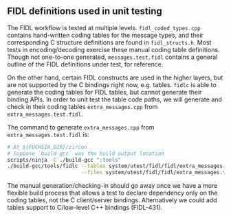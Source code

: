 ## FIDL definitions used in unit testing

The FIDL workflow is tested at multiple levels. `fidl_coded_types.cpp` contains hand-written
coding tables for the message types, and their corresponding C structure definitions are found in
`fidl_structs.h`. Most tests in encoding/decoding exercise these manual coding table definitions.
Though not one-to-one generated, `messages.test.fidl` contains a general outline of the FIDL
definitions under test, for reference.

On the other hand, certain FIDL constructs are used in the higher layers, but are not supported
by the C bindings right now, e.g. tables. `fidlc` is able to generate the coding tables for FIDL
tables, but cannot generate their binding APIs. In order to unit test the table code paths, we will
generate and check in their coding tables `extra_messages.cpp` from `extra_messages.test.fidl`.

The command to generate `extra_messages.cpp` from `extra_messages.test.fidl` is:

```bash
# At ${FUCHSIA_DIR}/zircon
# Suppose `build-gcc` was the build output location
scripts/ninja -C ./build-gcc ":tools"
./build-gcc/tools/fidlc --tables system/utest/fidl/fidl/extra_messages.cpp \
                        --files system/utest/fidl/fidl/extra_messages.test.fidl
```

The manual generation/checking-in should go away once we have a more flexible build process that
allows a test to declare dependency only on the coding tables, not the C client/server bindings.
Alternatively we could add tables support to C/low-level C++ bindings (FIDL-431).
